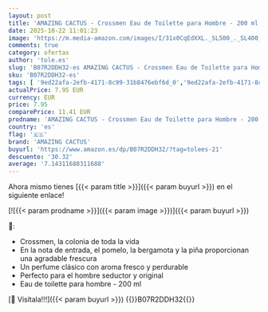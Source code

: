 ```yaml
---
layout: post
title: 'AMAZING CACTUS - Crossmen Eau de Toilette para Hombre - 200 ml'
date: 2025-10-22 11:01:23
image: 'https://m.media-amazon.com/images/I/31x0CqEdXXL._SL500_._SL400_.jpg'
comments: true
category: ofertas
author: 'tole.es'
slug: 'B07R2DDH32-es AMAZING CACTUS - Crossmen Eau de Toilette para Hombre -...'
sku: 'B07R2DDH32-es'
tags: [ '9ed22afa-2efb-4171-8c99-31b8476ebf6d_0','9ed22afa-2efb-4171-8c99-31b8476ebf6d_2201','9ed22afa-2efb-4171-8c99-31b8476ebf6d_2401','9ed22afa-2efb-4171-8c99-31b8476ebf6d_3101','9ed22afa-2efb-4171-8c99-31b8476ebf6d_5101','9ed22afa-2efb-4171-8c99-31b8476ebf6d_6401','9ed22afa-2efb-4171-8c99-31b8476ebf6d_8901','9ed22afa-2efb-4171-8c99-31b8476ebf6d_901','Agua de tocador para hombres','Arborist Merchandising Root','BFCM_ES_Top sellers','Belleza','Black Friday Belleza','Esenciales del día a día: Belleza','Fragancias para hombres','Fragrance_EoSS','Los favoritos de los clientes: Belleza','Los más populares: Belleza','Perfumes y fragancias','Self Service','Special Features Stores','amazing cactus','consumablesbeauty','de','eau','toilette','🇪🇸', ]
actualPrice: 7.95 EUR
currency: EUR
price: 7.95
comparePrice: 11.41 EUR
prodname: 'AMAZING CACTUS - Crossmen Eau de Toilette para Hombre - 200 ml'
country: 'es'
flag: '🇪🇸'
brand: 'AMAZING CACTUS'
buyurl: 'https://www.amazon.es/dp/B07R2DDH32/?tag=tolees-21'
descuento: '30.32'
average: '7.14311688311688'
---
```


Ahora mismo tienes [{{< param title >}}]({{< param buyurl >}}) en el siguiente enlace!

[![{{< param prodname >}}]({{< param image >}})]({{< param buyurl >}})

🔎:

- Crossmen, la colonia de toda la vida
- En la nota de entrada, el pomelo, la bergamota y la piña proporcionan una agradable frescura
- Un perfume clásico con aroma fresco y perdurable
- Perfecto para el hombre seductor y original
- Eau de toilette para hombre - 200 ml

[🛒 Visítala!!!]({{< param buyurl >}})
{{<world>}}B07R2DDH32{{</world>}}

